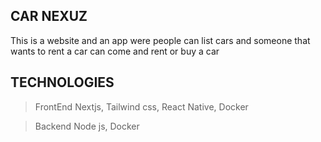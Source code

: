 ## CAR NEXUZ

This is a website and an app were people can list cars and someone that wants to rent a car can come and rent or buy a car

## TECHNOLOGIES

> FrontEnd
  Nextjs, Tailwind css, React Native, Docker

> Backend
  Node js, Docker